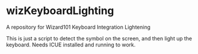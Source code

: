 # wizKeyboardLighting
A repository for Wizard101 Keyboard Integration Lightening

This is just a script to detect the symbol on the screen, and then light up the keyboard.
Needs ICUE installed and running to work.
